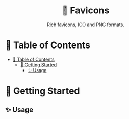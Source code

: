 
<div align="center">
  <h1 align="center"> 🍂 Favicons </h1>
  <p align="center"> Rich favicons, ICO and PNG formats. </p>
</div>

# 📖 Table of Contents

- [📖 Table of Contents](#-table-of-contents)
  - [🚀 Getting Started](#-getting-started)
    - [✨ Usage](#-usage)

# 🚀 Getting Started

## ✨ Usage
